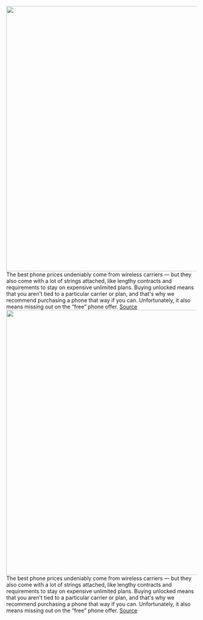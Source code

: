 <img src='https://cdn.vox-cdn.com/thumbor/31uUEGnMbPZRIi3APZzr7QYuvUQ=/0x0:2040x1360/1200x800/filters:focal(857x517:1183x843)/cdn.vox-cdn.com/uploads/chorus_image/image/71098623/ajohnson_220216_5033_0001.0.jpg' width='700px' /><br/>
The best phone prices undeniably come from wireless carriers — but they also come with a lot of strings attached, like lengthy contracts and requirements to stay on expensive unlimited plans. Buying unlocked means that you aren't tied to a particular carrier or plan, and that's why we recommend purchasing a phone that way if you can. Unfortunately, it also means missing out on the “free” phone offer.
<a href='https://www.theverge.com/23201958/amazon-prime-day-best-phone-deals-2022'> Source <a/><img src='https://cdn.vox-cdn.com/thumbor/31uUEGnMbPZRIi3APZzr7QYuvUQ=/0x0:2040x1360/1200x800/filters:focal(857x517:1183x843)/cdn.vox-cdn.com/uploads/chorus_image/image/71098623/ajohnson_220216_5033_0001.0.jpg' width='700px' /><br/>
The best phone prices undeniably come from wireless carriers — but they also come with a lot of strings attached, like lengthy contracts and requirements to stay on expensive unlimited plans. Buying unlocked means that you aren't tied to a particular carrier or plan, and that's why we recommend purchasing a phone that way if you can. Unfortunately, it also means missing out on the “free” phone offer.
<a href='https://www.theverge.com/23201958/amazon-prime-day-best-phone-deals-2022'> Source <a/>